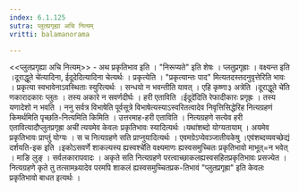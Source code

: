 ```yaml
---
index: 6.1.125
sutra: प्लुतप्रगृह्या अचि नित्यम्
vritti: balamanorama

---
```

<<प्लुतप्रगृह्या अचि नित्यम्>> - अथ प्रकृतिभाव इति । "निरूप्यते" इति शेषः । प्लतुप्रगृह्राः । वक्ष्यन्त इति ।दूराद्धूते चे॑त्यादिना, ईदूदेदित्यादिना चेत्यर्थः । प्रकृत्येति । "प्रकृत्यान्तः पाद" मित्यतदस्तदनुवृत्तेरिति भावः । प्रकृत्या स्वभावेनाऽवस्थिताः स्युरित्यर्थः । सन्धयो न भवन्तीति यावत् । एहि कृष्णा३ अत्रेति ।दूराद्धूते चे॑ति णकारादकारः प्लुतः । तस्य अकारे न सवर्णदीर्घः । हरी एताविति ।ईदूदे॑दिति रेफादीकारः प्रगृह्रः । तस्य यणादेशो न भवति । ननु सर्वत्र विभाषेति पूर्वसूत्रे विभाषेत्यस्याऽस्वरितत्वादेव निवृत्तिसिद्धेरिह नित्यग्रहणं किमर्थमिति पृच्छति-नित्यमिति किमिति । उत्तरमाह-हरी एताविति । नित्यग्रहणे सत्येव हरी एतावित्यादौप्लुतप्रगृह्रा अची॑ त्ययमेव केवलः प्रकृतिभावः स्यादित्यर्थः ।यथा॑शब्दो योग्यतायाम् । अयमेव प्रकृतिभावः प्राप्तुं योग्यः । स च नित्यग्रहणे सति प्राप्नुयादित्यर्थः । एवमग्रेऽप्येवञ्जातीयकेषु ।एव॑शब्दव्यवच्छेद्यं दर्शयति-इक इति ।इकोऽसवर्णे शाकल्यस्य ह्यस्वश्चे॑ति वक्ष्यमाणः ह्यस्वसमुच्चितः प्रकृतिभावो माभूत्=न भवेत् । माङि लुङ् । सर्वलकारापवादः । अकृते सति नित्यग्रहणे परत्वाच्छाकलह्यस्वसहितप्रकृतिभावः प्रसज्येत । नित्यग्रहणे कृते तु तत्सामथ्र्यादेव परमपि शाकलं ह्यस्वसमुच्चितप्रक-तिभावं "प्लुतप्रगृह्रा" इति केवलः प्रकृतिभावो बाधत इत्यर्थः । 
